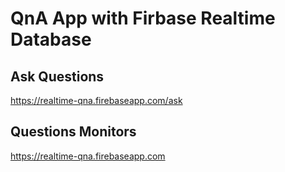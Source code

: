 # QnA App with Firbase Realtime Database

## Ask Questions

https://realtime-qna.firebaseapp.com/ask

## Questions Monitors

https://realtime-qna.firebaseapp.com